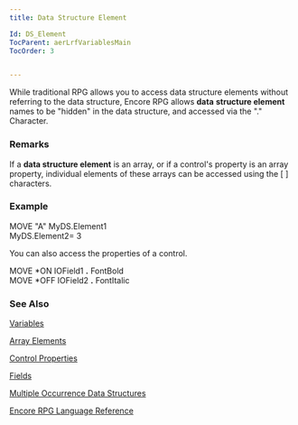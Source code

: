 ```yaml
---
title: Data Structure Element

Id: DS_Element
TocParent: aerLrfVariablesMain
TocOrder: 3


---
```


While traditional RPG allows you to access data structure elements without referring to the data structure, Encore RPG allows **data** **structure element** names to be "hidden" in the data structure, and accessed via the "." Character. 

### Remarks
If a **data structure element** is an array, or if a control's property is an array property, individual elements of these arrays can be accessed using the [ ] characters. 

### Example
MOVE "A" MyDS.Element1<br /> MyDS.Element2= 3 

You can also access the properties of a control.

MOVE *ON IOField1 **.** FontBold<br /> MOVE *OFF IOField2 **.** FontItalic 

### See Also
[Variables](ecrLrfVariablesMain.html)

[Array Elements](Array_Element.html)

[Control Properties](Control_Properties.html)

[Fields](Field.html)

[Multiple Occurrence Data Structures](Mult_Occur_DS.html)

[Encore RPG Language Reference](ecrLrfLangRefMain.html) 
